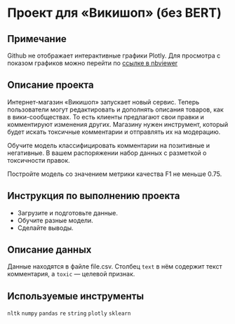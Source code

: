# Проект для «Викишоп» (без BERT)

## Примечание

Github не отображает интерактивные графики Plotly. Для просмотра с показом графиков можно перейти по [ссылке в nbviewer ](https://nbviewer.org/github/Lollol2023/Yandex_Prakticum_DS_2022/blob/main/Машинное%20обучение%20для%20текстов%20-%20модель%20для%20классификации%20комментариев/13_Model_dlya_opredeleniya_tonalnosti_kommentariev.ipynb)

## Описание проекта

Интернет-магазин «Викишоп» запускает новый сервис. Теперь пользователи могут редактировать и дополнять описания товаров, как в вики-сообществах. То есть клиенты предлагают свои правки и комментируют изменения других. Магазину нужен инструмент, который будет искать токсичные комментарии и отправлять их на модерацию.

Обучите модель классифицировать комментарии на позитивные и негативные. В вашем распоряжении набор данных с разметкой о токсичности правок.

Постройте модель со значением метрики качества F1 не меньше 0.75.

## Инструкция по выполнению проекта

- Загрузите и подготовьте данные.
- Обучите разные модели.
- Сделайте выводы.


## Описание данных

Данные находятся в файле file.csv. Столбец `text` в нём содержит текст комментария, а `toxic` — целевой признак.

## Используемые инструменты

`nltk` `numpy` `pandas` `re` `string` `plotly` `sklearn`

